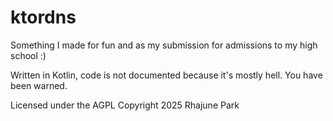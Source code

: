 # ktordns
Something I made for fun and as my submission for admissions to my high school :)

Written in Kotlin, code is not documented because it's mostly hell. You have been warned.

Licensed under the AGPL
Copyright 2025 Rhajune Park
